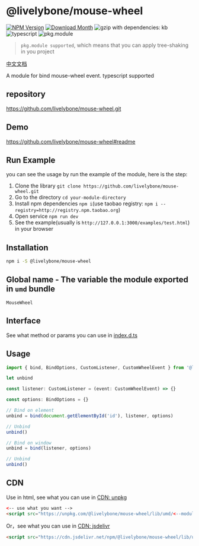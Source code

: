 # @livelybone/mouse-wheel
[![NPM Version](http://img.shields.io/npm/v/@livelybone/mouse-wheel.svg?style=flat-square)](https://www.npmjs.com/package/@livelybone/mouse-wheel)
[![Download Month](http://img.shields.io/npm/dm/@livelybone/mouse-wheel.svg?style=flat-square)](https://www.npmjs.com/package/@livelybone/mouse-wheel)
![gzip with dependencies: kb](https://img.shields.io/badge/gzip--with--dependencies-kb-brightgreen.svg "gzip with dependencies: kb")
![typescript](https://img.shields.io/badge/typescript-supported-blue.svg "typescript")
![pkg.module](https://img.shields.io/badge/pkg.module-supported-blue.svg "pkg.module")

> `pkg.module supported`, which means that you can apply tree-shaking in you project

[中文文档](./README-CN.md)

A module for bind mouse-wheel event. typescript supported

## repository
https://github.com/livelybone/mouse-wheel.git

## Demo
https://github.com/livelybone/mouse-wheel#readme

## Run Example
you can see the usage by run the example of the module, here is the step:

1. Clone the library `git clone https://github.com/livelybone/mouse-wheel.git`
2. Go to the directory `cd your-module-directory`
3. Install npm dependencies `npm i`(use taobao registry: `npm i --registry=http://registry.npm.taobao.org`)
4. Open service `npm run dev`
5. See the example(usually is `http://127.0.0.1:3000/examples/test.html`) in your browser

## Installation
```bash
npm i -S @livelybone/mouse-wheel
```

## Global name - The variable the module exported in `umd` bundle
`MouseWheel`

## Interface
See what method or params you can use in [index.d.ts](./index.d.ts)

## Usage
```typescript
import { bind, BindOptions, CustomListener, CustomWheelEvent } from '@livelybone/mouse-wheel'

let unbind

const listener: CustomListener = (event: CustomWheelEvent) => {}

const options: BindOptions = {}

// Bind on element
unbind = bind(document.getElementById('id'), listener, options)

// Unbind
unbind()

// Bind on window
unbind = bind(listener, options)

// Unbind
unbind()
```

## CDN
Use in html, see what you can use in [CDN: unpkg](https://unpkg.com/@livelybone/mouse-wheel/lib/umd/)
```html
<-- use what you want -->
<script src="https://unpkg.com/@livelybone/mouse-wheel/lib/umd/<--module-->.js"></script>
```

Or，see what you can use in [CDN: jsdelivr](https://cdn.jsdelivr.net/npm/@livelybone/mouse-wheel/lib/umd/)
```html
<script src="https://cdn.jsdelivr.net/npm/@livelybone/mouse-wheel/lib/umd/<--module-->.js"></script>
```
